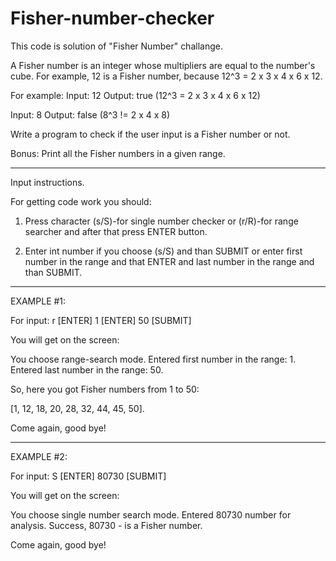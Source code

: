 # Fisher-number-checker

This code is solution of "Fisher Number" challange.

A Fisher number is an integer whose multipliers are
equal to the number's cube. For example, 12 is a Fisher number,
because 12^3 = 2 x 3 x 4 x 6 x 12.

For example:
Input: 12
Output: true (12^3 = 2 x 3 x 4 x 6 x 12)

Input: 8 
Output: false (8^3 != 2 x 4 x 8)

Write a program to check if the user input is a Fisher number
or not.

Bonus: Print all the Fisher numbers in a given range.

______________________________________________________________

Input instructions.

For getting code work you should:

1) Press character (s/S)-for single number checker
or (r/R)-for range searcher and after that press ENTER button.

2) Enter int number if you choose (s/S) and than SUBMIT
or enter first number in the range and that ENTER
and last number in the range and than SUBMIT.
______________________________________________________________

EXAMPLE #1:

For input:
r [ENTER]
1 [ENTER]
50 [SUBMIT]

You will get on the screen:

You choose range-search mode.
Entered first number in the range: 1.
Entered last number in the range: 50.

So, here you got Fisher numbers from 1 to 50:

[1, 12, 18, 20, 28, 32, 44, 45, 50].

Come again, good bye!
______________________________________________________________

EXAMPLE #2:

For input:
S [ENTER]
80730 [SUBMIT]

You will get on the screen:

You choose single number search mode.
Entered 80730 number for analysis.
Success, 80730 - is a Fisher number.

Come again, good bye!
